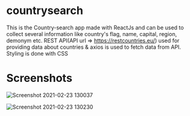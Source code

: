 # countrysearch
This is the Country-search app made with ReactJs and can be used to collect several information like country's flag, name, capital, region, demonym etc.
REST API(API url => https://restcountries.eu/) used for providing data about countries & axios is used to fetch data from API. Styling is done with CSS 



# Screenshots 

![Screenshot 2021-02-23 130037](https://user-images.githubusercontent.com/65112923/108813545-3c004080-75d7-11eb-9784-ceee27f951a3.png)

![Screenshot 2021-02-23 130230](https://user-images.githubusercontent.com/65112923/108813729-926d7f00-75d7-11eb-9bf2-5933a8c9664c.png)
